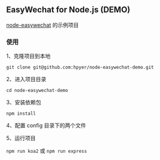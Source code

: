 
## EasyWechat for Node.js (DEMO)

[node-easywechat](https://github.com/hpyer/node-easywechat) 的示例项目


### 使用

1、克隆项目到本地

`git clone git@github.com:hpyer/node-easywechat-demo.git`

2、进入项目目录

`cd node-easywechat-demo`

3、安装依赖包

`npm install`

4、配置 config 目录下的两个文件

5、运行项目

`npm run koa2` 或 `npm run express`
